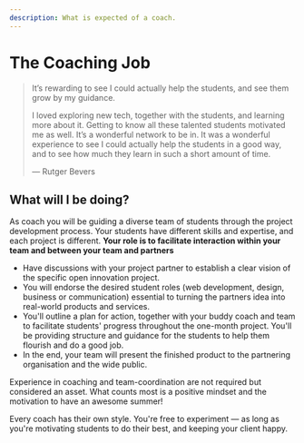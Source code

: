 ```yaml
---
description: What is expected of a coach.
---
```


# The Coaching Job

> It’s rewarding to see I could actually help the students, and see them grow by my guidance.  
>   
> I loved exploring new tech, together with the students, and learning more about it. Getting to know all these talented students motivated me as well. It’s a wonderful network to be in. It was a wonderful experience to see I could actually help the students in a good way, and to see how much they learn in such a short amount of time.  
>   
> — Rutger Bevers

## What will I be doing?

As coach you will be guiding a diverse team of students through the project development process. Your students have different skills and expertise, and each project is different. **Your role is to facilitate interaction within your team and between your team and partners**

* Have discussions with your project partner to establish a clear vision of the specific open innovation project.
* You will endorse the desired student roles \(web development, design, business or communication\) essential to turning the partners idea into real-world products and services.
* You'll outline a plan for action, together with your buddy coach and team to facilitate students' progress throughout the one-month project. You'll be providing structure and guidance for the students to help them flourish and do a good job.
* In the end, your team will present the finished product to the partnering organisation and the wide public.

Experience in coaching and team-coordination are not required but considered an asset. What counts most is a positive mindset and the motivation to have an awesome summer!

Every coach has their own style. You're free to experiment — as long as you're motivating students to do their best, and keeping your client happy.

